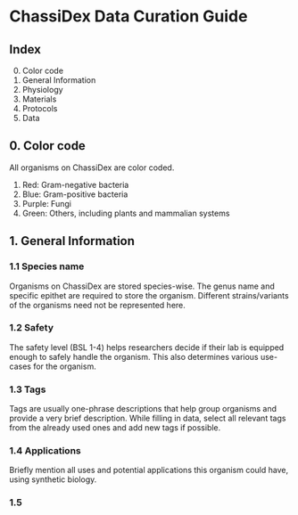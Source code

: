 # ChassiDex Data Curation Guide

## Index
0. Color code
1. General Information
2. Physiology
3. Materials
4. Protocols
5. Data

## 0. Color code

All organisms on ChassiDex are color coded. 
1. Red: Gram-negative bacteria
2. Blue: Gram-positive bacteria
3. Purple: Fungi
4. Green: Others, including plants and mammalian systems

## 1. General Information

### 1.1 Species name
Organisms on ChassiDex are stored species-wise. The genus name and specific epithet are required to store the organism. Different strains/variants of the organisms need not be represented here.

### 1.2 Safety
The safety level (BSL 1-4) helps researchers decide if their lab is equipped enough to safely handle the organism. This also determines various use-cases for the organism.

### 1.3 Tags
Tags are usually one-phrase descriptions that help group organisms and provide a very brief description. While filling in data, select all relevant tags from the already used ones and add new tags if possible.

### 1.4 Applications
Briefly mention all uses and potential applications this organism could have, using synthetic biology.

### 1.5 
